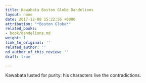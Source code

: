 ```yaml
---
title: Kawabata Boston Globe Dandelions
layout: none
date: 2017-12-08 15:22:56 +0000
attribution: "*Boston Globe*"
related_books:
- book/dandelions.md
weight: 1
link_to_original: ''
related_author: ''
nd_author_of_this_review: ''
draft: true

---
```

Kawabata lusted for purity: his characters live the contradictions.